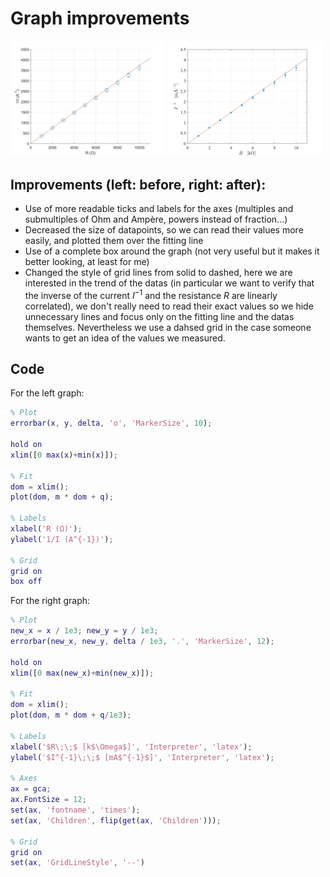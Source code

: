 # Graph improvements

<p float="left">
  <img src="https://github.com/TheFox9711/MLPNS_LVolpi/blob/main/vis/prima.jpg" width="49%" height="49%"/>
  <img src="https://github.com/TheFox9711/MLPNS_LVolpi/blob/main/vis/dopo.jpg" width="49%" height="49%"/>
</p>

## Improvements (left: before, right: after):
- Use of more readable ticks and labels for the axes (multiples and submultiples of Ohm and Ampère, powers instead of fraction...)
- Decreased the size of datapoints, so we can read their values more easily, and plotted them over the fitting line
- Use of a complete box around the graph (not very useful but it makes it better looking, at least for me)
- Changed the style of grid lines from solid to dashed, here we are interested in the trend of the datas (in particular we want to verify that the inverse of the current $I^{-1}$ and the resistance $R$ are linearly correlated), we don't really need to read their exact values so we hide unnecessary lines and focus only on the fitting line and the datas themselves. Nevertheless we use a dahsed grid in the case someone wants to get an idea of the values we measured.

## Code
For the left graph:
```matlab
% Plot
errorbar(x, y, delta, 'o', 'MarkerSize', 10);

hold on
xlim([0 max(x)+min(x)]);

% Fit
dom = xlim();
plot(dom, m * dom + q);

% Labels
xlabel('R (Ω)');
ylabel('1/I (A^{-1})');

% Grid
grid on
box off
```

For the right graph:
```matlab
% Plot
new_x = x / 1e3; new_y = y / 1e3;
errorbar(new_x, new_y, delta / 1e3, '.', 'MarkerSize', 12);

hold on
xlim([0 max(new_x)+min(new_x)]);

% Fit
dom = xlim();
plot(dom, m * dom + q/1e3);

% Labels
xlabel('$R\;\;$ [k$\Omega$]', 'Interpreter', 'latex');
ylabel('$I^{-1}\;\;$ [mA$^{-1}$]', 'Interpreter', 'latex');

% Axes
ax = gca;
ax.FontSize = 12;
set(ax, 'fontname', 'times');
set(ax, 'Children', flip(get(ax, 'Children')));

% Grid
grid on
set(ax, 'GridLineStyle', '--')
```
